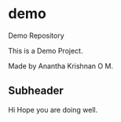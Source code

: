 # demo
Demo Repository


This is a Demo Project.

Made by Anantha Krishnan O M.

## Subheader

Hi Hope you are doing well.

